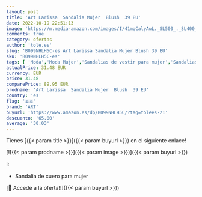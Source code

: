 ```yaml
---
layout: post
title: 'Art Larissa  Sandalia Mujer  Blush  39 EU'
date: 2022-10-19 22:51:13
image: 'https://m.media-amazon.com/images/I/41mqCalyAwL._SL500_._SL400_.jpg'
comments: true
category: ofertas
author: 'tole.es'
slug: 'B099NHLH5C-es Art Larissa Sandalia Mujer Blush 39 EU'
sku: 'B099NHLH5C-es'
tags: [ 'Moda','Moda Mujer','Sandalias de vestir para mujer','Sandalias y palas de mujer','Zapatos para mujer','art','sandalia','🇪🇸', ]
actualPrice: 31.48 EUR
currency: EUR
price: 31.48
comparePrice: 89.95 EUR
prodname: 'Art Larissa  Sandalia Mujer  Blush  39 EU'
country: 'es'
flag: '🇪🇸'
brand: 'ART'
buyurl: 'https://www.amazon.es/dp/B099NHLH5C/?tag=tolees-21'
descuento: '65.00'
average: '30.03'
---
```


Tienes [{{< param title >}}]({{< param buyurl >}}) en el siguiente enlace!

[![{{< param prodname >}}]({{< param image >}})]({{< param buyurl >}})

ℹ️:

- Sandalia de cuero para mujer

[🛒 Accede a la oferta!!]({{< param buyurl >}})
